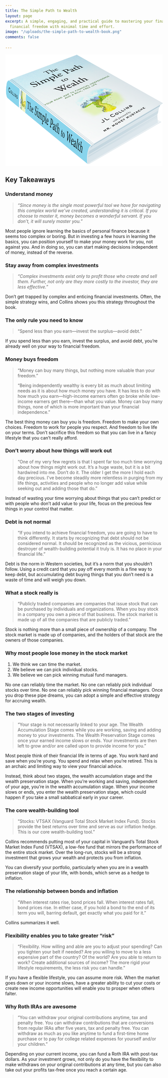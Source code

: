 ```yaml
---
title: The Simple Path to Wealth
layout: page
excerpt: A simple, engaging, and practical guide to mastering your finances and achieving
  financial freedom with minimal time and effort.
image: "/uploads/the-simple-path-to-wealth-book.png"
comments: false

---
```

![](/uploads/the-simple-path-to-wealth-book.png)

## Key Takeaways

### Understand money

> _“Since money is the single most powerful tool we have for navigating this complex world we’ve created, understanding it is critical. If you choose to master it, money becomes a wonderful servant. If you don’t, it will surely master you.”_

Most people ignore learning the basics of personal finance because it seems too complex or boring. But in investing a few hours in learning the basics, you can position yourself to make your money work for you, not against you. And in doing so, you can start making decisions independent of money, instead of the reverse.

### Stay away from complex investments

> _“Complex investments exist only to profit those who create and sell them. Further, not only are they more costly to the investor, they are less effective.”_

Don’t get trapped by complex and enticing financial investments. Often, the simple strategy wins, and Collins shows you this strategy throughout the book.

### The only rule you need to know

> “Spend less than you earn—invest the surplus—avoid debt.”

If you spend less than you earn, invest the surplus, and avoid debt, you’re already well on your way to financial freedom.

### Money buys freedom

> “Money can buy many things, but nothing more valuable than your freedom.”
>
> “Being independently wealthy is every bit as much about limiting needs as it is about how much money you have. It has less to do with how much you earn—high-income earners often go broke while low-income earners get there—than what you value. Money can buy many things, none of which is more important than your financial independence.”

The best thing money can buy you is freedom. Freedom to make your own choices. Freedom to work for people you respect. And freedom to live life on your terms. Don’t sacrifice this freedom so that you can live in a fancy lifestyle that you can’t really afford.

### Don’t worry about how things will work out

> “One of my very few regrets is that I spent far too much time worrying about how things might work out. It’s a huge waste, but it is a bit hardwired into me. Don’t do it. The older I get the more I hold each day precious. I’ve become steadily more relentless in purging from my life things, activities and people who no longer add value while seeking out and adding those that do.”

Instead of wasting your time worrying about things that you can’t predict or with people who don’t add value to your life, focus on the precious few things in your control that matter.

### Debt is not normal

> “If you intend to achieve financial freedom, you are going to have to think differently. It starts by recognizing that debt should not be considered normal. It should be recognized as the vicious, pernicious destroyer of wealth-building potential it truly is. It has no place in your financial life.”

Debt is the norm in Western societies, but it’s a norm that you shouldn’t follow. Using a credit card that you pay off every month is a fine way to keep debt, but accumulating debt buying things that you don’t need is a waste of time and will weigh you down.

### What a stock really is

> “Publicly traded companies are companies that issue stock that can be purchased by individuals and organizations. When you buy stock in a company you own a piece of that business. The stock market is made up of all the companies that are publicly traded.”

Stock is nothing more than a small piece of ownership of a company. The stock market is made up of companies, and the holders of that stock are the owners of those companies.

### Why most people lose money in the stock market

1. We think we can time the market.
2. We believe we can pick individual stocks.
3. We believe we can pick winning mutual fund managers.

No one can reliably time the market. No one can reliably pick individual stocks over time. No one can reliably pick winning financial managers. Once you drop these pipe dreams, you can adopt a simple and effective strategy for accruing wealth.

### The two stages of investing

> “Your stage is not necessarily linked to your age. The Wealth Accumulation Stage comes while you are working, saving and adding money to your investments. The Wealth Preservation Stage comes once your earned income slows or ends. Your investments are then left to grow and/or are called upon to provide income for you.”

Most people think of their financial life in terms of age. You work hard and save when you’re young. You spend and relax when you’re retired. This is an archaic and limiting way to view your financial advice.

Instead, think about two stages, the wealth accumulation stage and the wealth preservation stage. When you’re working and saving, independent of your age, you’re in the wealth accumulation stage. When your income slows or ends, you enter the wealth preservation stage, which could happen if you take a small sabbatical early in your career.

### The core wealth-building tool

> “Stocks: VTSAX (Vanguard Total Stock Market Index Fund). Stocks provide the best returns over time and serve as our inflation hedge. This is our core wealth-building tool.”

Collins recommends putting most of your capital in Vanguard’s Total Stock Market Index Fund (VTSAX), a low-fee fund that mirrors the performance of the entire stock market. Over the long-run, stocks will be a strong investment that grows your wealth and protects you from inflation.

You can diversify your portfolio, particularly when you are in a wealth preservation stage of your life, with bonds, which serve as a hedge to inflation.

### The relationship between bonds and inflation

> “When interest rates rise, bond prices fall. When interest rates fall, bond prices rise. In either case, if you hold a bond to the end of its term you will, barring default, get exactly what you paid for it.”

Collins summarizes it well.

### Flexibility enables you to take greater “risk”

> “Flexibility. How willing and able are you to adjust your spending? Can you tighten your belt if needed? Are you willing to move to a less expensive part of the country? Of the world? Are you able to return to work? Create additional sources of income? The more rigid your lifestyle requirements, the less risk you can handle.”

If you have a flexible lifestyle, you can assume more risk. When the market goes down or your income slows, have a greater ability to cut your costs or create new income opportunities will enable you to prosper when others falter.

### Why Roth IRAs are awesome

> “You can withdraw your original contributions anytime, tax and penalty free. You can withdraw contributions that are conversions from regular IRAs after five years, tax and penalty free. You can withdraw as much as you like anytime to fund a first-time home purchase or to pay for college related expenses for yourself and/or your children.”

Depending on your current income, you can fund a Roth IRA with post-tax dollars. As your investment grows, not only do you have the flexibility to make withdraws on your original contributions at any time, but you can also take out your profits tax-free once you reach a certain age.